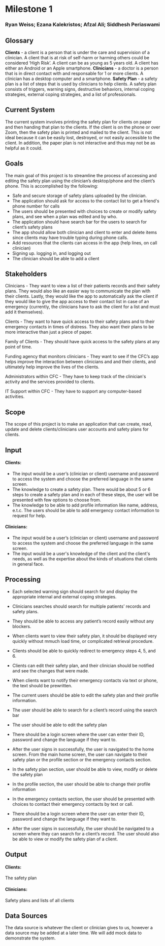 # Milestone 1

### Ryan Weiss; Ezana Kalekristos; Afzal Ali; Siddhesh Periaswami


## Glossary
__Clients__ - a client is a person that is under the care and supervision of a clinician. A client that is at risk of self-harm or harming others could be considered ‘High Risk’. A client can be as young as 5 years old. A client has either an Android or an Apple smartphone.
__Clinicians__ - a doctor is a person that is in direct contact with and responsable for 1 or more clients. A clinician has a desktop computer and a smartphone.
__Safety Plan__ - a safety plan is a list of steps that is used by clinicians to help clients. A safety plan consists of triggers, warning signs, destructive behaviors, internal coping strategies, external coping strategies, and a list of professionals.

## Current System
The current system involves printing the safety plan for clients on paper and then handing that plan to the clients. If the client is on the phone or over Zoom, then the safety plan is printed and mailed to the client. This is not ideal because it can be easily lost, destroyed, or not easily accessible to the client. In addition, the paper plan is not interactive and thus may not be as helpful as it could.

## Goals
The main goal of this project is to streamline the process of accessing and editing the safety plan using the clinician’s desktop/phone and the client’s phone. This is accomplished by the following:

- Safe and secure storage of safety plans uploaded by the clinician.
- The application should ask for access to the contact list to get a friend's phone number for calls
- The users should be presented with choices to create or modify safety plans, and see when a plan was edited and by who.
- The application should have search bar for the users to search for client’s safety plans
- The app should allow both clinician and client to enter and delete items since clients may have trouble typing during phone calls.
- Add resources that the clients can access in the app (help lines, on call clinician)
- Signing up. logging in, and logging out
- The clinician should be able to add a client

## Stakeholders
Clinicians - They want to view a list of their patients records and their safety plans. They would also like an easier way to communicate the plan with their clients. Lastly, they would like the app to automatically ask the client if they would like to give the app access to their contact list in case of an emergency (currently, the clinicians have to ask the client for a list and must add it themselves). 

Clients - They want to have quick access to their safety plans and to their emergency contacts in times of distress. They also want their plans to be more interactive than just a piece of paper.

Family of Clients - They should have quick access to the safety plans at any point of time.

Funding agency that monitors clinicians - They want to see if the CFC’s app helps improve the interaction between clinicians and and their clients, and ultimately help improve the lives of the clients. 

Administrators within CFC - They have to keep track of the clinician's activity and the services provided to clients.

IT Support within CFC - They have to support any computer-based activities.

## Scope
The scope of this project is to make an application that can create, read, update and delete clients/clinicians user accounts and safety plans for clients.

## Input

#### Clients:

- The input would be a user’s (clinician or client) username and password to access the system and choose the preferred language in the same screen.
- The knowledge to create a safety plan. There would be about 5 or 6 steps to create a safety plan and in each of these steps, the user will be presented with few options to choose from. 
- The knowledge to be able to add profile information like name, address, e.t.c. The users should be able to add emergency contact information to request for help. 

####  Clinicians:

- The input would be a user’s (clinician or client) username and password to access the system and choose the preferred language in the same screen.
- The input would be a user's knowledge of the client and the client's needs, as well as the expertise about the kinds of situations that clients in general face.

## Processing

- Each selected warning sign should search for and display the appropriate internal and external coping strategies. 
- Clinicians searches should search for multiple patients’ records and safety plans. 
- They should be able to access any patient’s record easily without any blockers. 
- When clients want to view their safety plan, it should be displayed very quickly without mmuch load time, or complicated retrieval procedure. 
- Clients should be able to quickly redirect to emergency steps 4, 5, and 6. 
- Clients can edit their safety plan, and their clinician should be notified and see the changes that were made. 
- When clients want to notify their emergency contacts via text or phone, the text should be prewritten.
- The current users should be able to edit the safety plan and their profile information. 
- The user should be able to search for a client’s record using the search bar
- The user should be able to edit the safety plan

- There should be a login screen where the user can enter their ID, password and change the language if they want to. 
- After the user signs in successfully, the user is navigated to the home screen. From the main home screen, the user can navigate to their safety plan or the profile section or the emergency contacts section.
- In the safety plan section, user should be able to view, modify or delete the safety plan
- In the profile section, the user should be able to change their profile information
- In the emergency contacts section, the user should be presented with choices to contact their emergency contacts by text or call.
- There should be a login screen where the user can enter their ID, password and change the language if they want to. 
- After the user signs in successfully, the user should be navigated to a screen where they can search for a client’s record. The user should also be able to view or modify the safety plan of a client.

## Output

#### Clients:

The safety plan

#### Clinicians:

Safety plans and lists of all clients

## Data Sources

The data source is whatever the client or clinician gives to us, however a data source may be added at a later time. We will add mock data to demonstrate the system.
